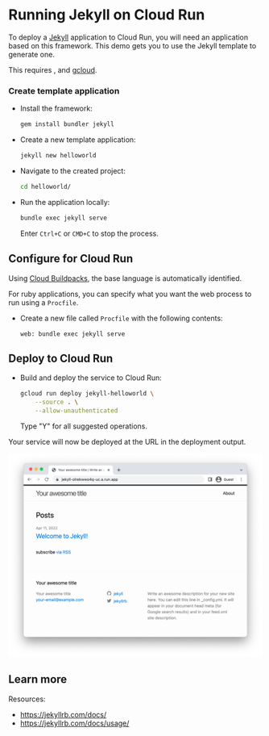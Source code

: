 # Running Jekyll on Cloud Run

<!--- Generated 2022-08-24 06:38:12.325636 -->

To deploy a [Jekyll](https://jekyllrb.com/) application to Cloud Run, you will need an application
based on this framework. This demo gets you to use the Jekyll template to generate one. 

This requires , and [gcloud](https://cloud.google.com/sdk/docs/install).


### Create template application


* Install the framework:

    ```bash
    gem install bundler jekyll
    ```

* Create a new template application:

    ```bash
    jekyll new helloworld
    ```




* Navigate to the created project:

    ```bash
    cd helloworld/
    ```

* Run the application locally:

    ```bash
    bundle exec jekyll serve
    ```

    Enter `Ctrl+C` or `CMD+C` to stop the process.


## Configure for Cloud Run

Using [Cloud Buildpacks](https://github.com/GoogleCloudPlatform/buildpacks), 
the base language is automatically identified.



For ruby applications, you can specify what you want the web process to run using a `Procfile`. 

* Create a new file called `Procfile` with the following contents: 

    ```
    web: bundle exec jekyll serve
    ```






## Deploy to Cloud Run

* Build and deploy the service to Cloud Run: 


    ```bash
    gcloud run deploy jekyll-helloworld \
        --source . \
        --allow-unauthenticated 
    ```

    Type "Y" for all suggested operations.


Your service will now be deployed at the URL in the deployment output.

![Example Jekyll deployment](example.png)





## Learn more

Resources: 

- https://jekyllrb.com/docs/
- https://jekyllrb.com/docs/usage/
